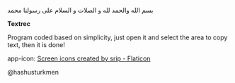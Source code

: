 بسم الله والحمد لله و الصلات و السلام علی رسولنا محمد

**Textrec**

Program coded based on simplicity, just open it and select the area to copy text, then it is done!

app-icon: <a href="https://www.flaticon.com/free-icons/screen" title="screen icons">Screen icons created by srip - Flaticon</a>

@hashusturkmen
